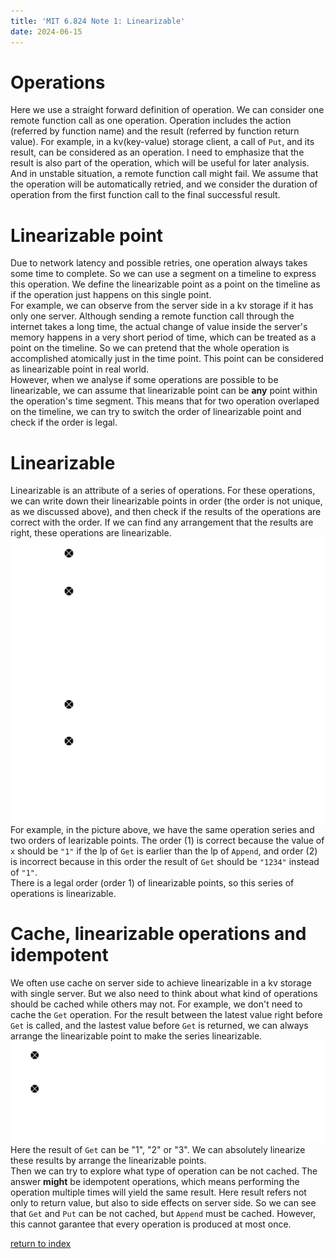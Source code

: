 ```yaml
---
title: 'MIT 6.824 Note 1: Linearizable'
date: 2024-06-15
---
```


# Operations
Here we use a straight forward definition of operation. We can consider one remote function call as one operation. Operation includes the action (referred by function name) and the result (referred by function return value). For example, in a kv(key-value) storage client, a call of `Put`, and its result, can be considered as an operation. I need to emphasize that the result is also part of the operation, which will be useful for later analysis.  
And in unstable situation, a remote function call might fail. We assume that the operation will be automatically retried, and we consider the duration of operation from the first function call to the final successful result.

# Linearizable point
Due to network latency and possible retries, one operation always takes some time to complete. So we can use a segment on a timeline to express this operation. We define the linearizable point as a point on the timeline as if the operation just happens on this single point.  
For example, we can observe from the server side in a kv storage if it has only one server. Although sending a remote function call through the internet takes a long time, the actual change of value inside the server's memory happens in a very short period of time, which can be treated as a point on the timeline. So we can pretend that the whole operation is accomplished atomically just in the time point. This point can be considered as linearizable point in real world.  
However, when we analyse if some operations are possible to be linearizable, we can assume that linearizable point can be **any** point within the operation's time segment. This means that for two operation overlaped on the timeline, we can try to switch the order of linearizable point and check if the order is legal.

# Linearizable
Linearizable is an attribute of a series of operations. For these operations, we can write down their linearizable points in order (the order is not unique, as we discussed above), and then check if the results of the operations are correct with the order. If we can find any arrangement that the results are right, these operations are linearizable.
![note1_1](./note1_1.svg)
For example, in the picture above, we have the same operation series and two orders of learizable points. The order (1) is correct because the value of `x` should be `"1"` if the lp of `Get` is earlier than the lp of `Append`, and order (2) is incorrect because in this order the result of `Get` should be `"1234"` instead of `"1"`.  
There is a legal order (order 1) of linearizable points, so this series of operations is linearizable.

# Cache, linearizable operations and idempotent
We often use cache on server side to achieve linearizable in a kv storage with single server. But we also need to think about what kind of operations should be cached while others may not. For example, we don't need to cache the `Get` operation. For the result between the latest value right before `Get` is called, and the lastest value before `Get` is returned, we can always arrange the linearizable point to make the series linearizable.
![note1_2](./note1_2.svg)
Here the result of `Get` can be "1", "2" or "3". We can absolutely linearize these results by arrange the linearizable points.  
Then we can try to explore what type of operation can be not cached. The answer **might** be idempotent operations, which means performing the operation multiple times will yield the same result. Here result refers not only to return value, but also to side effects on server side. So we can see that `Get` and `Put` can be not cached, but `Append` must be cached. However, this cannot garantee that every operation is produced at most once.


[return to index](./index.md)